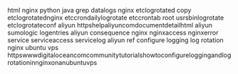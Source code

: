 html nginx python java grep datalogs nginx etclogrotated copy etclogrotatednginx etccrondailylogrotate etccrontab root usrsbinlogrotate etclogrotateconf aliyun httpshelpaliyuncomdocumentdetailhtml aliyun sumologic logentries aliyun consequence nginx nginxaccess nginxerror service serviceaccess servicelog aliyun ref configure logging log rotation nginx ubuntu vps httpswwwdigitaloceancomcommunitytutorialshowtoconfigureloggingandlogrotationinnginxonanubuntuvps